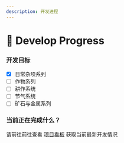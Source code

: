 ```yaml
---
description: 开发进程
---
```


# 🔨 Develop Progress

### 开发目标

* [x] 日常杂项系列
* [ ] 作物系列
* [ ] 耕作系统
* [ ] 节气系统
* [ ] 矿石与金属系列

### 当前正在完成什么？

请前往前往查看 [项目看板](https://github.com/orgs/KrysztalTechLab/projects/1) 获取当前最新开发情况

